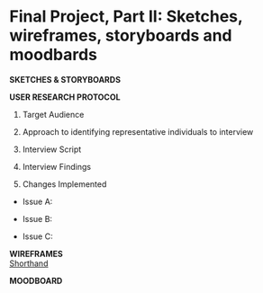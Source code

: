 # Final Project, Part II: Sketches, wireframes, storyboards and moodbards

**SKETCHES & STORYBOARDS**


**USER RESEARCH PROTOCOL**
1. Target Audience

2. Approach to identifying representative individuals to interview

3. Interview Script
[](final_project_interviewscript)

4. Interview Findings

5. Changes Implemented 
  
  * Issue A:
  
  * Issue B:
  
  * Issue C:
  
**WIREFRAMES**  
[Shorthand](www.asdlfjasdl;kfjasld;kfcom)

**MOODBOARD**
